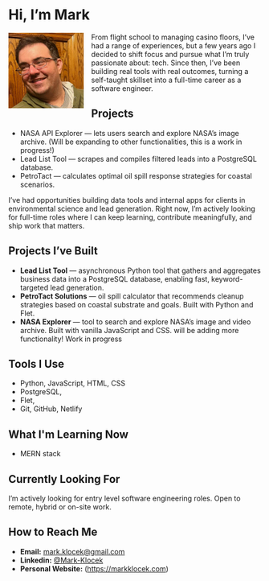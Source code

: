 # Hi, I’m Mark
<p align="left">
  <img src="pic00.png" width="150" align="left" style="margin-right: 15px;" />
 From flight school to managing casino floors, I’ve had a range of experiences, but a few years ago I decided to shift focus and pursue what I’m truly passionate about: tech. Since then, I’ve been building real tools with real outcomes, turning a self-taught skillset into a full-time career as a software engineer.
</p>


## Projects

- NASA API Explorer — lets users search and explore NASA’s image archive. (Will be expanding to other functionalities, this is a work in progress!)
- Lead List Tool — scrapes and compiles filtered leads into a PostgreSQL database.
- PetroTact — calculates optimal oil spill response strategies for coastal scenarios.

I’ve had opportunities building data tools and internal apps for clients in environmental science and lead generation. Right now, I’m actively looking for full-time roles where I can keep learning, contribute meaningfully, and ship work that matters.

## Projects I’ve Built

- **Lead List Tool** — asynchronous Python tool that gathers and aggregates business data into a PostgreSQL database, enabling fast, keyword-targeted lead generation.
- **PetroTact Solutions** — oil spill calculator that recommends cleanup strategies based on coastal substrate and goals. Built with Python and Flet.
- **NASA Explorer** —  tool to search and explore NASA’s image and video archive. Built with vanilla JavaScript and CSS. will be adding more functionality! Work in progress

## Tools I Use

- Python, JavaScript, HTML, CSS  
- PostgreSQL,  
- Flet,  
- Git, GitHub, Netlify  

## What I'm Learning Now

- MERN stack 



## Currently Looking For

I’m actively looking for entry level software engineering roles. Open to remote, hybrid or on-site work.

## How to Reach Me

- **Email:** mark.klocek@gmail.com  
- **Linkedin:** [@Mark-Klocek](https://www.linkedin.com/in/mark-klocek/)  
- **Personal Website:** (https://markklocek.com)
